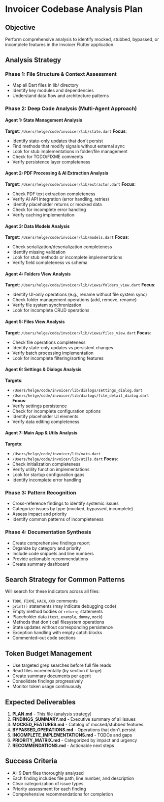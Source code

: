 # Invoicer Codebase Analysis Plan

## Objective

Perform comprehensive analysis to identify mocked, stubbed, bypassed, or incomplete features in the Invoicer Flutter application.

## Analysis Strategy

### Phase 1: File Structure & Context Assessment

- Map all Dart files in lib/ directory
- Identify key modules and dependencies
- Understand data flow and architecture patterns

### Phase 2: Deep Code Analysis (Multi-Agent Approach)

#### Agent 1: State Management Analysis

**Target**: `/Users/helge/code/invoicer/lib/state.dart`
**Focus**:

- Identify state-only updates that don't persist
- Find methods that modify signals without external sync
- Look for stub implementations in folder/file management
- Check for TODO/FIXME comments
- Verify persistence layer completeness

#### Agent 2: PDF Processing & AI Extraction Analysis

**Target**: `/Users/helge/code/invoicer/lib/extractor.dart`
**Focus**:

- Check PDF text extraction completeness
- Verify AI API integration (error handling, retries)
- Identify placeholder returns or mocked data
- Check for incomplete error handling
- Verify caching implementation

#### Agent 3: Data Models Analysis

**Target**: `/Users/helge/code/invoicer/lib/models.dart`
**Focus**:

- Check serialization/deserialization completeness
- Identify missing validation
- Look for stub methods or incomplete implementations
- Verify field completeness vs schema

#### Agent 4: Folders View Analysis

**Target**: `/Users/helge/code/invoicer/lib/views/folders_view.dart`
**Focus**:

- Identify UI-only operations (e.g., rename without file system sync)
- Check folder management operations (add, remove, rename)
- Verify file system synchronization
- Look for incomplete CRUD operations

#### Agent 5: Files View Analysis

**Target**: `/Users/helge/code/invoicer/lib/views/files_view.dart`
**Focus**:

- Check file operations completeness
- Identify state-only updates vs persistent changes
- Verify batch processing implementation
- Look for incomplete filtering/sorting features

#### Agent 6: Settings & Dialogs Analysis

**Targets**:

- `/Users/helge/code/invoicer/lib/dialogs/settings_dialog.dart`
- `/Users/helge/code/invoicer/lib/dialogs/file_detail_dialog.dart`
  **Focus**:
- Verify settings persistence
- Check for incomplete configuration options
- Identify placeholder UI elements
- Verify data editing completeness

#### Agent 7: Main App & Utils Analysis

**Targets**:

- `/Users/helge/code/invoicer/lib/main.dart`
- `/Users/helge/code/invoicer/lib/utils.dart`
  **Focus**:
- Check initialization completeness
- Verify utility function implementations
- Look for startup configuration gaps
- Identify incomplete error handling

### Phase 3: Pattern Recognition

- Cross-reference findings to identify systemic issues
- Categorize issues by type (mocked, bypassed, incomplete)
- Assess impact and priority
- Identify common patterns of incompleteness

### Phase 4: Documentation Synthesis

- Create comprehensive findings report
- Organize by category and priority
- Include code snippets and line numbers
- Provide actionable recommendations
- Create summary dashboard

## Search Strategy for Common Patterns

Will search for these indicators across all files:

- `TODO`, `FIXME`, `HACK`, `XXX` comments
- `print()` statements (may indicate debugging code)
- Empty method bodies or `return;` statements
- Placeholder data (`test`, `example`, `dummy`, `mock`)
- Methods that don't call filesystem operations
- State updates without corresponding persistence
- Exception handling with empty catch blocks
- Commented-out code sections

## Token Budget Management

- Use targeted grep searches before full file reads
- Read files incrementally (by section if large)
- Create summary documents per agent
- Consolidate findings progressively
- Monitor token usage continuously

## Expected Deliverables

1. **PLAN.md** - This file (analysis strategy)
2. **FINDINGS_SUMMARY.md** - Executive summary of all issues
3. **MOCKED_FEATURES.md** - Catalog of mocked/stubbed features
4. **BYPASSED_OPERATIONS.md** - Operations that don't persist
5. **INCOMPLETE_IMPLEMENTATIONS.md** - TODOs and gaps
6. **PRIORITY_MATRIX.md** - Categorized by impact and urgency
7. **RECOMMENDATIONS.md** - Actionable next steps

## Success Criteria

- All 9 Dart files thoroughly analyzed
- Each finding includes file path, line number, and description
- Clear categorization of issue types
- Priority assessment for each finding
- Comprehensive recommendations for completion
